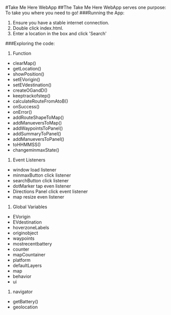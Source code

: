 #Take Me Here WebApp
##The Take Me Here WebApp serves one purpose: To take you where you need to go!
###Running the App:
1. Ensure you have a stable internet connection.
1. Double click index.html.
1. Enter a location in the box and click 'Search'

###Exploring the code:
1. Function
- clearMap()
- getLocation()
- showPosition()
- setEVorigin()
- setEVdestination()
- createOGandD()
- keeptrackofstep()
- calculateRouteFromAtoB()
- onSuccess()
- onError()
- addRouteShapeToMap()
- addManueversToMap()
- addWaypointsToPanel()
- addSummaryToPanel()
- addManueversToPanel()
- toHHMMSS()
- changeminmaxState()
1. Event Listeners
- window load listener
- minmaxButton click listener
- searchButton click listener
- dotMarker tap even listener
- Directions Panel click event listener
- map resize even listener
1. Global Variables
- EVorigin
- EVdestination
- hoverzoneLabels
- originobject
- waypoints
- mostrecentbattery
- counter
- mapCountainer
- platform
- defaultLayers
- map
- behavior
- ui
1. navigator
- getBattery()
- geolocation